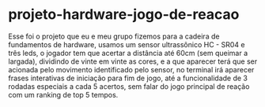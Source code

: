 # projeto-hardware-jogo-de-reacao
Esse foi o projeto que eu e meu grupo fizemos para a cadeira de fundamentos de hardware, usamos um sensor ultrassônico HC - SR04 e três leds, o jogador tem que acertar a distância até 60cm (sem queimar a largada), dividindo de vinte em vinte as cores, e a que aparecer terá que ser acionada pelo movimento identificado pelo sensor, no terminal irá aparecer frases interativas de iniciação para fim de jogo, até a funcionalidade de 3 rodadas especiais a cada 5 acertos, sem falar do jogo principal de reação com um ranking de top 5 tempos.
